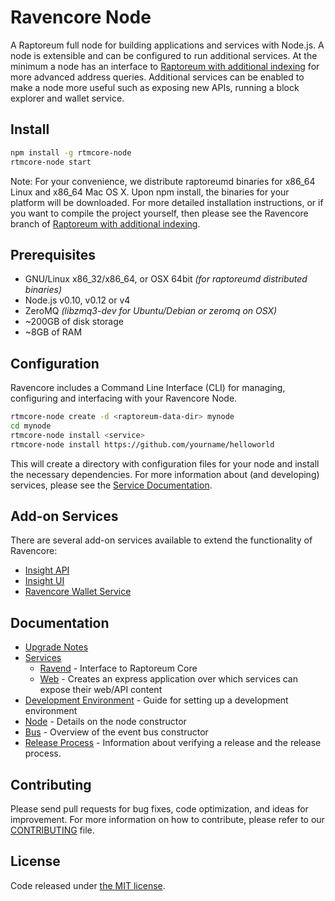 Ravencore Node
============

A Raptoreum full node for building applications and services with Node.js. A node is extensible and can be configured to run additional services. At the minimum a node has an interface to [Raptoreum with additional indexing](https://github.com/Raptor3um/raptoreum/tree/0.15.0-rtmcore) for more advanced address queries. Additional services can be enabled to make a node more useful such as exposing new APIs, running a block explorer and wallet service.

## Install

```bash
npm install -g rtmcore-node
rtmcore-node start
```

Note: For your convenience, we distribute raptoreumd binaries for x86_64 Linux and x86_64 Mac OS X. Upon npm install, the binaries for your platform will be downloaded. For more detailed installation instructions, or if you want to compile the project yourself, then please see the Ravencore branch of [Raptoreum with additional indexing](https://github.com/Raptor3um/raptoreum/tree/0.15.0-rtmcore).

## Prerequisites

- GNU/Linux x86_32/x86_64, or OSX 64bit *(for raptoreumd distributed binaries)*
- Node.js v0.10, v0.12 or v4
- ZeroMQ *(libzmq3-dev for Ubuntu/Debian or zeromq on OSX)*
- ~200GB of disk storage
- ~8GB of RAM

## Configuration

Ravencore includes a Command Line Interface (CLI) for managing, configuring and interfacing with your Ravencore Node.

```bash
rtmcore-node create -d <raptoreum-data-dir> mynode
cd mynode
rtmcore-node install <service>
rtmcore-node install https://github.com/yourname/helloworld
```

This will create a directory with configuration files for your node and install the necessary dependencies. For more information about (and developing) services, please see the [Service Documentation](docs/services.md).

## Add-on Services

There are several add-on services available to extend the functionality of Ravencore:

- [Insight API](https://github.com/Raptor3um/insight-api)
- [Insight UI](https://github.com/Raptor3um/insight-ui)
- [Ravencore Wallet Service](https://github.com/Raptor3um/rtmcore-wallet-service)

## Documentation

- [Upgrade Notes](docs/upgrade.md)
- [Services](docs/services.md)
  - [Ravend](docs/services/raptoreumd.md) - Interface to Raptoreum Core
  - [Web](docs/services/web.md) - Creates an express application over which services can expose their web/API content
- [Development Environment](docs/development.md) - Guide for setting up a development environment
- [Node](docs/node.md) - Details on the node constructor
- [Bus](docs/bus.md) - Overview of the event bus constructor
- [Release Process](docs/release.md) - Information about verifying a release and the release process.

## Contributing

Please send pull requests for bug fixes, code optimization, and ideas for improvement. For more information on how to contribute, please refer to our [CONTRIBUTING](https://github.com/Raptor3um/rtmcore/blob/master/CONTRIBUTING.md) file.

## License

Code released under [the MIT license](https://github.com/Raptor3um/rtmcore-node/blob/master/LICENSE).
